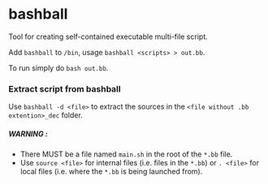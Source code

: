 # bashball
Tool for creating self-contained executable multi-file script.

Add `bashball` to `/bin`, usage `bashball <scripts> > out.bb`.

To run simply do `bash out.bb`.

### Extract script from bashball
Use `bashball -d <file>` to extract the sources in the `<file without .bb extention>_dec` folder.

##### WARNING :
+  There MUST be a file named `main.sh` in the root of the `*.bb` file.
+  Use `source <file>` for internal files (i.e. files in the `*.bb`) or `. <file>` for local files (i.e. where the `*.bb` is being launched from).
